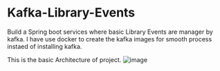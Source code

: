 # Kafka-Library-Events
Build a Spring boot services where basic Library Events are manager by kafka. I have use docker to create the kafka images for smooth process instaed of installing kafka.

This is the basic Architecture of project.
![image](https://github.com/190030412-teja/Kafka-Library-Events/assets/74000225/fd1ba39f-d93b-46af-8190-7b87be34ae3d)
